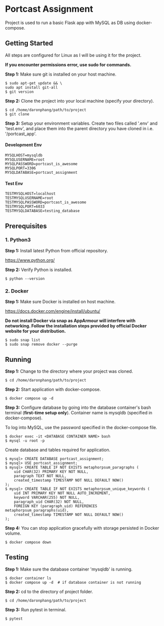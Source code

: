 # Portcast Assignment

Project is used to run a basic Flask app with MySQL as DB using docker-compose.

## Getting Started

All steps are configured for Linux as I will be using it for the project.

**If you encounter permissions error, use sudo for commands.**

**Step 1:** Make sure git is installed on your host machine.

```console
$ sudo apt-get update && \
sudo apt install git-all
$ git version
```

**Step 2:** Clone the project into your local machine (specify your directory).

```console
$ cd /home/daronphang/path/to/project
$ git clone
```

**Step 3:** Setup your environment variables. Create two files called '.env' and 'test.env', and place them into the parent directory you have cloned in i.e. '/portcast_app'.

#### Development Env

```env
MYSQLHOST=mysqldb
MYSQLUSERNAME=root
MYSQLPASSWORD=portcast_is_awesome
MYSQLPORT=3306
MYSQLDATABASE=portcast_assignment
```

#### Test Env

```env
TESTMYSQLHOST=localhost
TESTMYSQLUSERNAME=root
TESTMYSQLPASSWORD=portcast_is_awesome
TESTMYSQLPORT=6033
TESTMYSQLDATABASE=testing_database
```

## Prerequisites

### 1. Python3

**Step 1:** Install latest Python from official repository.

https://www.python.org/

**Step 2:** Verify Python is installed.

```console
$ python --version
```

### 2. Docker

**Step 1:** Make sure Docker is installed on host machine.

https://docs.docker.com/engine/install/ubuntu/

**Do not install Docker via snap as AppArmour will interfere with networking. Follow the installation steps provided by official Docker website for your distribution.**

```console
$ sudo snap list
$ sudo snap remove docker --purge
```

## Running

**Step 1:** Change to the directory where your project was cloned.

```console
$ cd /home/daronphang/path/to/project
```

**Step 2:** Start application with docker-compose.

```console
$ docker compose up -d
```

**Step 3:** Configure database by going into the database container's bash terminal (**first-time setup only**). Container name is mysqldb (specified in docker-compose).

To log into MySQL, use the password specified in the docker-compose file.

```console
$ docker exec -it <DATABASE CONTAINER NAME> bash
$ mysql -u root -p
```

Create database and tables required for application.

```console
$ mysql> CREATE DATABASE portcast_assignment;
$ mysql> USE portcast_assignment;
$ mysql> CREATE TABLE IF NOT EXISTS metaphorpsum_paragraphs (
    uid CHAR(32) PRIMARY KEY NOT NULL,
    paragraph TEXT NOT NULL,
    created_timestamp TIMESTAMP NOT NULL DEFAULT NOW()
);
$ mysql> CREATE TABLE IF NOT EXISTS metaphorpsum_unique_keywords (
    uid INT PRIMARY KEY NOT NULL AUTO_INCREMENT,
    keyword VARCHAR(255) NOT NULL,
    paragraph_uid CHAR(32) NOT NULL,
    FOREIGN KEY (paragraph_uid) REFERENCES metaphorpsum_paragraphs(uid),
    created_timestamp TIMESTAMP NOT NULL DEFAULT NOW()
);
```

**Step 4:** You can stop application gracefully with storage persisted in Docker volume.

```console
$ docker compose down
```

## Testing

**Step 1:** Make sure the database container 'mysqldb' is running.

```console
$ docker container ls
$ docker compose up -d  # if database container is not running
```

**Step 2:** cd to the directory of project folder.

```console
$ cd /home/daronphang/path/to/project
```

**Step 3:** Run pytest in terminal.

```console
$ pytest
```
